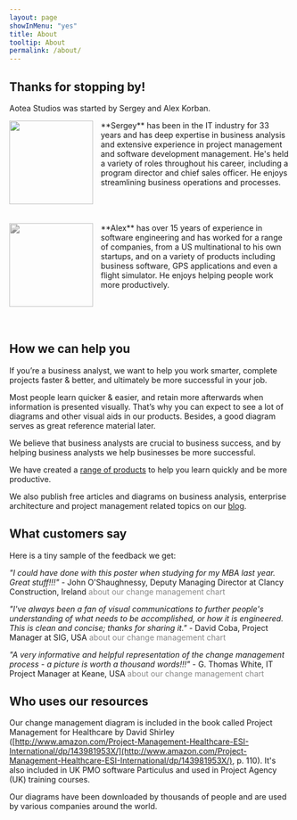 ```yaml
---
layout: page
showInMenu: "yes"
title: About
tooltip: About
permalink: /about/
---
```


## Thanks for stopping by!

Aotea Studios was started by Sergey and Alex Korban.

<img src = "/img/sergey.jpg" style = "float: left; margin-right: 1em; width: 150px; height: 150px" />
**Sergey** has been in the IT industry for 33 years and has deep expertise in business analysis and extensive experience in project management and software development management. He's held a variety of roles throughout his career, including a program director and chief sales officer. He enjoys streamlining business operations and processes. 

<div style = "clear: both"><br/><br/></div>

<img src = "/img/alex.jpg" style = "float: left; margin-right: 1em; width: 150px; height: 150px; -webkit-filter: grayscale(100%); -moz-filter: grayscale(100%); filter: grayscale(100%);" />
**Alex** has over 15 years of experience in software engineering and has worked for a range of companies, from a US multinational to his own startups, and on a variety of products including business software, GPS applications and even a flight simulator. He enjoys helping people work more productively.

<div style = "clear: both"><br/><br/></div>

## How we can help you 

If you’re a business analyst, we want to help you work smarter, complete projects faster & better, and ultimately be more successful in your job. 

Most people learn quicker & easier, and retain more afterwards when information is presented visually. That’s why you can expect to see a lot of diagrams and other visual aids in our products. Besides, a good diagram serves as great reference material later. 

We believe that business analysts are crucial to business success, and by helping business analysts we help businesses be more successful.

We have created a [range of products](/products/) to help you learn quickly and be more productive.

We also publish free articles and diagrams on business analysis, enterprise architecture and project management related topics on our [blog](/blog/). 

<!--You can get free tips by email:

 <div id="wufoo-z1l6du8u17qcr7v">
Fill out my <a href="https://aoteastudios.wufoo.com/forms/z1l6du8u17qcr7v">online form</a>.
</div>
<script type="text/javascript">var z1l6du8u17qcr7v;(function(d, t) {
var s = d.createElement(t), options = {
'userName':'aoteastudios',
'formHash':'z1l6du8u17qcr7v',
'autoResize':true,
'height':'260',
'async':true,
'host':'wufoo.com',
'header':'hide',
'ssl':true};
s.src = ('https:' == d.location.protocol ? 'https://' : 'http://') + 'www.wufoo.com/scripts/embed/form.js';
s.onload = s.onreadystatechange = function() {
var rs = this.readyState; if (rs) if (rs != 'complete') if (rs != 'loaded') return;
try { z1l6du8u17qcr7v = new WufooForm();z1l6du8u17qcr7v.initialize(options);z1l6du8u17qcr7v.display(); } catch (e) {}};
var scr = d.getElementsByTagName(t)[0], par = scr.parentNode; par.insertBefore(s, scr);
})(document, 'script');</script> -->


## What customers say

Here is a tiny sample of the feedback we get:

_"I could have done with this poster when studying for my MBA last year. Great stuff!!!"_ - John O'Shaughnessy, Deputy Managing Director at Clancy Construction, Ireland <span style="color: #888888;">about our change management chart</span>

_"I've always been a fan of visual communications to further people's  understanding of what needs to be accomplished, or how it is engineered.  This is clean and concise; thanks for sharing it."_ - David Coba, Project Manager at SIG, USA <span style="color: #888888;">about our change management chart</span>

_"A very informative and helpful representation of the change management process - a picture is worth a thousand words!!!"_ - G. Thomas White, IT Project Manager at Keane, USA <span style="color: #888888;">about our change management chart</span>

## Who uses our resources

Our change management diagram is included in the book called Project Management for Healthcare by David Shirley ([http://www.amazon.com/Project-Management-Healthcare-ESI-International/dp/143981953X/](http://www.amazon.com/Project-Management-Healthcare-ESI-International/dp/143981953X/), p. 110). It's also included in UK PMO software Particulus and used in Project Agency (UK) training courses.

Our diagrams have been downloaded by thousands of people and are used by various companies around the world.
